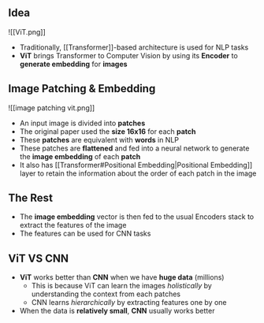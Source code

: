 ## Idea
![[ViT.png]]
- Traditionally, [[Transformer]]-based architecture is used for NLP tasks
- **ViT** brings Transformer to Computer Vision by using its **Encoder** to **generate embedding** for **images**
## Image Patching & Embedding
![[image patching vit.png]]
- An input image is divided into **patches**
- The original paper used the **size 16x16** for each **patch**
- These **patches** are equivalent with **words** in NLP
- These patches are **flattened** and fed into a neural network to generate the **image embedding** of each **patch**
- It also has [[Transformer#Positional Embedding|Positional Embedding]] layer to retain the information about the order of each patch in the image
## The Rest
- The **image embedding** vector is then fed to the usual Encoders stack to extract the features of the image
- The features can be used for CNN tasks
## ViT VS CNN
- **ViT** works better than **CNN** when we have **huge data** (millions)
	- This is because ViT can learn the images *holistically* by understanding the context from each patches
	- CNN learns *hierarchically* by extracting features one by one
- When the data is **relatively small**, **CNN** usually works better